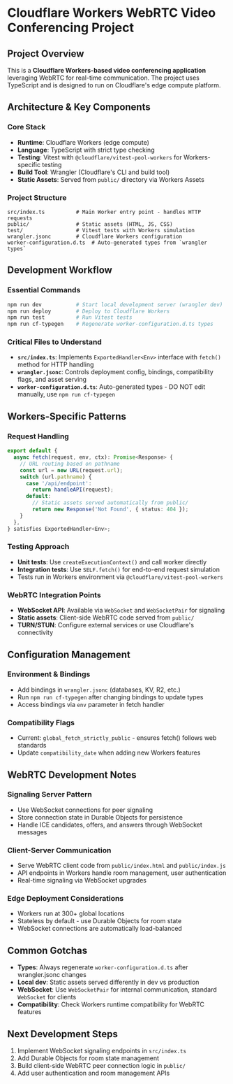 # Cloudflare Workers WebRTC Video Conferencing Project

## Project Overview
This is a **Cloudflare Workers-based video conferencing application** leveraging WebRTC for real-time communication. The project uses TypeScript and is designed to run on Cloudflare's edge compute platform.

## Architecture & Key Components

### Core Stack
- **Runtime**: Cloudflare Workers (edge compute)
- **Language**: TypeScript with strict type checking
- **Testing**: Vitest with `@cloudflare/vitest-pool-workers` for Workers-specific testing
- **Build Tool**: Wrangler (Cloudflare's CLI and build tool)
- **Static Assets**: Served from `public/` directory via Workers Assets

### Project Structure
```
src/index.ts          # Main Worker entry point - handles HTTP requests
public/               # Static assets (HTML, JS, CSS)
test/                 # Vitest tests with Workers simulation
wrangler.jsonc        # Cloudflare Workers configuration
worker-configuration.d.ts  # Auto-generated types from `wrangler types`
```

## Development Workflow

### Essential Commands
```bash
npm run dev           # Start local development server (wrangler dev)
npm run deploy        # Deploy to Cloudflare Workers
npm run test          # Run Vitest tests
npm run cf-typegen    # Regenerate worker-configuration.d.ts types
```

### Critical Files to Understand
- **`src/index.ts`**: Implements `ExportedHandler<Env>` interface with `fetch()` method for HTTP handling
- **`wrangler.jsonc`**: Controls deployment config, bindings, compatibility flags, and asset serving
- **`worker-configuration.d.ts`**: Auto-generated types - DO NOT edit manually, use `npm run cf-typegen`

## Workers-Specific Patterns

### Request Handling
```typescript
export default {
  async fetch(request, env, ctx): Promise<Response> {
    // URL routing based on pathname
    const url = new URL(request.url);
    switch (url.pathname) {
      case '/api/endpoint':
        return handleAPI(request);
      default:
        // Static assets served automatically from public/
        return new Response('Not Found', { status: 404 });
    }
  },
} satisfies ExportedHandler<Env>;
```

### Testing Approach
- **Unit tests**: Use `createExecutionContext()` and call worker directly
- **Integration tests**: Use `SELF.fetch()` for end-to-end request simulation
- Tests run in Workers environment via `@cloudflare/vitest-pool-workers`

### WebRTC Integration Points
- **WebSocket API**: Available via `WebSocket` and `WebSocketPair` for signaling
- **Static assets**: Client-side WebRTC code served from `public/`
- **TURN/STUN**: Configure external services or use Cloudflare's connectivity

## Configuration Management

### Environment & Bindings
- Add bindings in `wrangler.jsonc` (databases, KV, R2, etc.)
- Run `npm run cf-typegen` after changing bindings to update types
- Access bindings via `env` parameter in fetch handler

### Compatibility Flags
- Current: `global_fetch_strictly_public` - ensures fetch() follows web standards
- Update `compatibility_date` when adding new Workers features

## WebRTC Development Notes

### Signaling Server Pattern
- Use WebSocket connections for peer signaling
- Store connection state in Durable Objects for persistence
- Handle ICE candidates, offers, and answers through WebSocket messages

### Client-Server Communication
- Serve WebRTC client code from `public/index.html` and `public/index.js`
- API endpoints in Workers handle room management, user authentication
- Real-time signaling via WebSocket upgrades

### Edge Deployment Considerations
- Workers run at 300+ global locations
- Stateless by default - use Durable Objects for room state
- WebSocket connections are automatically load-balanced

## Common Gotchas
- **Types**: Always regenerate `worker-configuration.d.ts` after wrangler.jsonc changes
- **Local dev**: Static assets served differently in dev vs production
- **WebSocket**: Use `WebSocketPair` for internal communication, standard `WebSocket` for clients
- **Compatibility**: Check Workers runtime compatibility for WebRTC features

## Next Development Steps
1. Implement WebSocket signaling endpoints in `src/index.ts`
2. Add Durable Objects for room state management
3. Build client-side WebRTC peer connection logic in `public/`
4. Add user authentication and room management APIs
